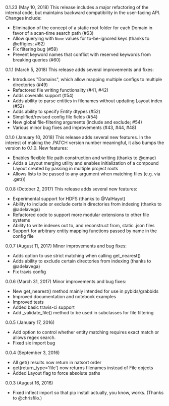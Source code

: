 0.1.23 (May 10, 2018)
This release includes a major refactoring of the internal code, but maintains backward compatibility in the user-facing API. Changes include:
* Elimination of the concept of a static root folder for each Domain in favor of a scan-time search path (#63)
* Allow querying with `None` values for to-be-ignored keys (thanks to @effigies; #62)
* Fix filtering bug (#59)
* Prevent keyword names that conflict with reserved keywords from breaking queries (#60)

0.1.1 (March 5, 2018)
This release adds several improvements and fixes:
* Introduces "Domains", which allow mapping multiple configs to multiple directories (#49)
* Refactored file writing functionality (#41, #42)
* Adds coveralls support (#54)
* Adds ability to parse entities in filenames without updating Layout index (#52)
* Adds ability to specify Entity dtypes (#52)
* Simplified/revised config file fields (#54)
* New global file-filtering arguments (include and exclude; #54)
* Various minor bug fixes and improvements (#43, #44, #48)

0.1.0 (January 10, 2018)
This release adds several new features. In the interest of making the .PATCH version number meaningful, it also bumps the version to 0.1.0. New features:
- Enables flexible file path construction and writing (thanks to @qmac)
- Adds a Layout merging utility and enables initialization of a compound Layout created by passing in multiple project roots
- Allows lists to be passed to any argument when matching files (e.g. via .get())

0.0.8 (October 2, 2017)
This release adds several new features:
- Experimental support for HDFS (thanks to @ValHayot)
- Ability to include or exclude certain directories from indexing (thanks to @adelavega)
- Refactored code to support more modular extensions to other file systems
- Ability to write indexes out to, and reconstruct from, static .json files
- Support for arbitrary entity mapping functions passed by name in the config file

0.0.7 (August 11, 2017)
Minor improvements and bug fixes:
- Adds option to use strict matching when calling get_nearest()
- Adds ability to exclude certain directories from indexing (thanks to @adelavega)
- Fix travis config

0.0.6 (March 31, 2017)
Minor improvements and bug fixes:
- New get_nearest() method mainly intended for use in pybids/grabbids
- Improved documentation and notebook examples
- Improved tests
- Added basic travis-ci support
- Add _validate_file() method to be used in subclasses for file filtering

0.0.5 (January 17, 2016)
- Add option to control whether entity matching requires exact match or allows regex search.
- Fixed six import bug

0.0.4 (September 3, 2016)
- All get() results now return in natsort order
- get(return_type='file') now returns filenames instead of File objects
- Added Layout flag to force absolute paths

0.0.3 (August 16, 2016)
- Fixed inflect import so that pip install actually, you know, works. (Thanks to @chrisfilo.)
